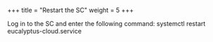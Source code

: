 +++
title = "Restart the SC"
weight = 5
+++

Log in to the SC and enter the following command: 
    systemctl restart eucalyptus-cloud.service

